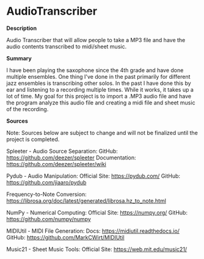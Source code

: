 # AudioTranscriber

**Description**

Audio Transcriber that will allow people to take a MP3 file and have the audio contents transcribed to midi/sheet music.

**Summary**

I have been playing the saxophone since the 4th grade and have done multiple ensembles. One thing I've done in the past primarily for different jazz ensembles is transcribing other solos. In the past I have done this by ear and listening to a recording multiple times. While it works, it takes up a lot of time. My goal for this project is to import a .MP3 audio file and have the program analyze this audio file and creating a midi file and sheet music of the recording.

**Sources**

Note: Sources below are subject to change and will not be finalized until the project is completed.

Spleeter - Audio Source Separation: GitHub: https://github.com/deezer/spleeter Documentation: https://github.com/deezer/spleeter/wiki


Pydub - Audio Manipulation: Official Site: https://pydub.com/ GitHub: https://github.com/jiaaro/pydub


Frequency-to-Note Conversion: https://librosa.org/doc/latest/generated/librosa.hz_to_note.html


NumPy - Numerical Computing: Official Site: https://numpy.org/ GitHub: https://github.com/numpy/numpy


MIDIUtil - MIDI File Generation: Docs: https://midiutil.readthedocs.io/ GitHub: https://github.com/MarkCWirt/MIDIUtil


Music21 - Sheet Music Tools: Official Site: https://web.mit.edu/music21/


